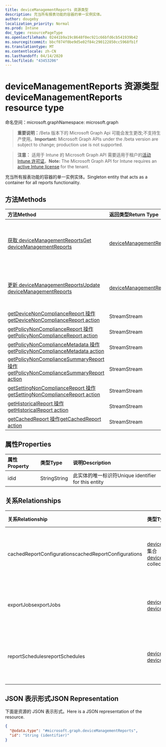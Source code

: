 ```yaml
---
title: deviceManagementReports 资源类型
description: 充当所有报表功能的容器的单一实例实体。
author: dougeby
localization_priority: Normal
ms.prod: Intune
doc_type: resourcePageType
ms.openlocfilehash: 02441b9a19c8648f0ec921c66bfd6cb541939b42
ms.sourcegitcommit: bbcf074f0be9d5e02f84c290122850cc5968fb1f
ms.translationtype: MT
ms.contentlocale: zh-CN
ms.lasthandoff: 04/14/2020
ms.locfileid: "43453206"
---
```

# <a name="devicemanagementreports-resource-type"></a><span data-ttu-id="4b02e-103">deviceManagementReports 资源类型</span><span class="sxs-lookup"><span data-stu-id="4b02e-103">deviceManagementReports resource type</span></span>

<span data-ttu-id="4b02e-104">命名空间：microsoft.graph</span><span class="sxs-lookup"><span data-stu-id="4b02e-104">Namespace: microsoft.graph</span></span>

> <span data-ttu-id="4b02e-105">**重要说明：**/Beta 版本下的 Microsoft Graph Api 可能会发生更改;不支持生产使用。</span><span class="sxs-lookup"><span data-stu-id="4b02e-105">**Important:** Microsoft Graph APIs under the /beta version are subject to change; production use is not supported.</span></span>

> <span data-ttu-id="4b02e-106">**注意：** 适用于 Intune 的 Microsoft Graph API 需要适用于租户的[活动 Intune 许可证](https://go.microsoft.com/fwlink/?linkid=839381)。</span><span class="sxs-lookup"><span data-stu-id="4b02e-106">**Note:** The Microsoft Graph API for Intune requires an [active Intune license](https://go.microsoft.com/fwlink/?linkid=839381) for the tenant.</span></span>

<span data-ttu-id="4b02e-107">充当所有报表功能的容器的单一实例实体。</span><span class="sxs-lookup"><span data-stu-id="4b02e-107">Singleton entity that acts as a container for all reports functionality.</span></span>

## <a name="methods"></a><span data-ttu-id="4b02e-108">方法</span><span class="sxs-lookup"><span data-stu-id="4b02e-108">Methods</span></span>
|<span data-ttu-id="4b02e-109">方法</span><span class="sxs-lookup"><span data-stu-id="4b02e-109">Method</span></span>|<span data-ttu-id="4b02e-110">返回类型</span><span class="sxs-lookup"><span data-stu-id="4b02e-110">Return Type</span></span>|<span data-ttu-id="4b02e-111">说明</span><span class="sxs-lookup"><span data-stu-id="4b02e-111">Description</span></span>|
|:---|:---|:---|
|[<span data-ttu-id="4b02e-112">获取 deviceManagementReports</span><span class="sxs-lookup"><span data-stu-id="4b02e-112">Get deviceManagementReports</span></span>](../api/intune-reporting-devicemanagementreports-get.md)|[<span data-ttu-id="4b02e-113">deviceManagementReports</span><span class="sxs-lookup"><span data-stu-id="4b02e-113">deviceManagementReports</span></span>](../resources/intune-reporting-devicemanagementreports.md)|<span data-ttu-id="4b02e-114">读取[deviceManagementReports](../resources/intune-reporting-devicemanagementreports.md)对象的属性和关系。</span><span class="sxs-lookup"><span data-stu-id="4b02e-114">Read properties and relationships of the [deviceManagementReports](../resources/intune-reporting-devicemanagementreports.md) object.</span></span>|
|[<span data-ttu-id="4b02e-115">更新 deviceManagementReports</span><span class="sxs-lookup"><span data-stu-id="4b02e-115">Update deviceManagementReports</span></span>](../api/intune-reporting-devicemanagementreports-update.md)|[<span data-ttu-id="4b02e-116">deviceManagementReports</span><span class="sxs-lookup"><span data-stu-id="4b02e-116">deviceManagementReports</span></span>](../resources/intune-reporting-devicemanagementreports.md)|<span data-ttu-id="4b02e-117">更新[deviceManagementReports](../resources/intune-reporting-devicemanagementreports.md)对象的属性。</span><span class="sxs-lookup"><span data-stu-id="4b02e-117">Update the properties of a [deviceManagementReports](../resources/intune-reporting-devicemanagementreports.md) object.</span></span>|
|[<span data-ttu-id="4b02e-118">getDeviceNonComplianceReport 操作</span><span class="sxs-lookup"><span data-stu-id="4b02e-118">getDeviceNonComplianceReport action</span></span>](../api/intune-reporting-devicemanagementreports-getdevicenoncompliancereport.md)|<span data-ttu-id="4b02e-119">Stream</span><span class="sxs-lookup"><span data-stu-id="4b02e-119">Stream</span></span>|<span data-ttu-id="4b02e-120">尚未记录</span><span class="sxs-lookup"><span data-stu-id="4b02e-120">Not yet documented</span></span>|
|[<span data-ttu-id="4b02e-121">getPolicyNonComplianceReport 操作</span><span class="sxs-lookup"><span data-stu-id="4b02e-121">getPolicyNonComplianceReport action</span></span>](../api/intune-reporting-devicemanagementreports-getpolicynoncompliancereport.md)|<span data-ttu-id="4b02e-122">Stream</span><span class="sxs-lookup"><span data-stu-id="4b02e-122">Stream</span></span>|<span data-ttu-id="4b02e-123">尚未记录</span><span class="sxs-lookup"><span data-stu-id="4b02e-123">Not yet documented</span></span>|
|[<span data-ttu-id="4b02e-124">getPolicyNonComplianceMetadata 操作</span><span class="sxs-lookup"><span data-stu-id="4b02e-124">getPolicyNonComplianceMetadata action</span></span>](../api/intune-reporting-devicemanagementreports-getpolicynoncompliancemetadata.md)|<span data-ttu-id="4b02e-125">Stream</span><span class="sxs-lookup"><span data-stu-id="4b02e-125">Stream</span></span>|<span data-ttu-id="4b02e-126">尚未记录</span><span class="sxs-lookup"><span data-stu-id="4b02e-126">Not yet documented</span></span>|
|[<span data-ttu-id="4b02e-127">getPolicyNonComplianceSummaryReport 操作</span><span class="sxs-lookup"><span data-stu-id="4b02e-127">getPolicyNonComplianceSummaryReport action</span></span>](../api/intune-reporting-devicemanagementreports-getpolicynoncompliancesummaryreport.md)|<span data-ttu-id="4b02e-128">Stream</span><span class="sxs-lookup"><span data-stu-id="4b02e-128">Stream</span></span>|<span data-ttu-id="4b02e-129">尚未记录</span><span class="sxs-lookup"><span data-stu-id="4b02e-129">Not yet documented</span></span>|
|[<span data-ttu-id="4b02e-130">getSettingNonComplianceReport 操作</span><span class="sxs-lookup"><span data-stu-id="4b02e-130">getSettingNonComplianceReport action</span></span>](../api/intune-reporting-devicemanagementreports-getsettingnoncompliancereport.md)|<span data-ttu-id="4b02e-131">Stream</span><span class="sxs-lookup"><span data-stu-id="4b02e-131">Stream</span></span>|<span data-ttu-id="4b02e-132">尚未记录</span><span class="sxs-lookup"><span data-stu-id="4b02e-132">Not yet documented</span></span>|
|[<span data-ttu-id="4b02e-133">getHistoricalReport 操作</span><span class="sxs-lookup"><span data-stu-id="4b02e-133">getHistoricalReport action</span></span>](../api/intune-reporting-devicemanagementreports-gethistoricalreport.md)|<span data-ttu-id="4b02e-134">Stream</span><span class="sxs-lookup"><span data-stu-id="4b02e-134">Stream</span></span>|<span data-ttu-id="4b02e-135">尚未记录</span><span class="sxs-lookup"><span data-stu-id="4b02e-135">Not yet documented</span></span>|
|[<span data-ttu-id="4b02e-136">getCachedReport 操作</span><span class="sxs-lookup"><span data-stu-id="4b02e-136">getCachedReport action</span></span>](../api/intune-reporting-devicemanagementreports-getcachedreport.md)|<span data-ttu-id="4b02e-137">Stream</span><span class="sxs-lookup"><span data-stu-id="4b02e-137">Stream</span></span>|<span data-ttu-id="4b02e-138">尚未记录</span><span class="sxs-lookup"><span data-stu-id="4b02e-138">Not yet documented</span></span>|

## <a name="properties"></a><span data-ttu-id="4b02e-139">属性</span><span class="sxs-lookup"><span data-stu-id="4b02e-139">Properties</span></span>
|<span data-ttu-id="4b02e-140">属性</span><span class="sxs-lookup"><span data-stu-id="4b02e-140">Property</span></span>|<span data-ttu-id="4b02e-141">类型</span><span class="sxs-lookup"><span data-stu-id="4b02e-141">Type</span></span>|<span data-ttu-id="4b02e-142">说明</span><span class="sxs-lookup"><span data-stu-id="4b02e-142">Description</span></span>|
|:---|:---|:---|
|<span data-ttu-id="4b02e-143">id</span><span class="sxs-lookup"><span data-stu-id="4b02e-143">id</span></span>|<span data-ttu-id="4b02e-144">String</span><span class="sxs-lookup"><span data-stu-id="4b02e-144">String</span></span>|<span data-ttu-id="4b02e-145">此实体的唯一标识符</span><span class="sxs-lookup"><span data-stu-id="4b02e-145">Unique identifier for this entity</span></span>|

## <a name="relationships"></a><span data-ttu-id="4b02e-146">关系</span><span class="sxs-lookup"><span data-stu-id="4b02e-146">Relationships</span></span>
|<span data-ttu-id="4b02e-147">关系</span><span class="sxs-lookup"><span data-stu-id="4b02e-147">Relationship</span></span>|<span data-ttu-id="4b02e-148">类型</span><span class="sxs-lookup"><span data-stu-id="4b02e-148">Type</span></span>|<span data-ttu-id="4b02e-149">说明</span><span class="sxs-lookup"><span data-stu-id="4b02e-149">Description</span></span>|
|:---|:---|:---|
|<span data-ttu-id="4b02e-150">cachedReportConfigurations</span><span class="sxs-lookup"><span data-stu-id="4b02e-150">cachedReportConfigurations</span></span>|<span data-ttu-id="4b02e-151">[deviceManagementCachedReportConfiguration](../resources/intune-reporting-devicemanagementcachedreportconfiguration.md)集合</span><span class="sxs-lookup"><span data-stu-id="4b02e-151">[deviceManagementCachedReportConfiguration](../resources/intune-reporting-devicemanagementcachedreportconfiguration.md) collection</span></span>|<span data-ttu-id="4b02e-152">表示缓存报告配置的实体</span><span class="sxs-lookup"><span data-stu-id="4b02e-152">Entity representing the configuration of a cached report</span></span>|
|<span data-ttu-id="4b02e-153">exportJobs</span><span class="sxs-lookup"><span data-stu-id="4b02e-153">exportJobs</span></span>|<span data-ttu-id="4b02e-154">[deviceManagementExportJob](../resources/intune-reporting-devicemanagementexportjob.md)集合</span><span class="sxs-lookup"><span data-stu-id="4b02e-154">[deviceManagementExportJob](../resources/intune-reporting-devicemanagementexportjob.md) collection</span></span>|<span data-ttu-id="4b02e-155">表示导出报告的作业的实体</span><span class="sxs-lookup"><span data-stu-id="4b02e-155">Entity representing a job to export a report</span></span>|
|<span data-ttu-id="4b02e-156">reportSchedules</span><span class="sxs-lookup"><span data-stu-id="4b02e-156">reportSchedules</span></span>|<span data-ttu-id="4b02e-157">[deviceManagementReportSchedule](../resources/intune-reporting-devicemanagementreportschedule.md)集合</span><span class="sxs-lookup"><span data-stu-id="4b02e-157">[deviceManagementReportSchedule](../resources/intune-reporting-devicemanagementreportschedule.md) collection</span></span>|<span data-ttu-id="4b02e-158">表示为其传递报告的计划的实体</span><span class="sxs-lookup"><span data-stu-id="4b02e-158">Entity representing a schedule for which reports are delivered</span></span>|

## <a name="json-representation"></a><span data-ttu-id="4b02e-159">JSON 表示形式</span><span class="sxs-lookup"><span data-stu-id="4b02e-159">JSON Representation</span></span>
<span data-ttu-id="4b02e-160">下面是资源的 JSON 表示形式。</span><span class="sxs-lookup"><span data-stu-id="4b02e-160">Here is a JSON representation of the resource.</span></span>
<!-- {
  "blockType": "resource",
  "keyProperty": "id",
  "@odata.type": "microsoft.graph.deviceManagementReports"
}
-->
``` json
{
  "@odata.type": "#microsoft.graph.deviceManagementReports",
  "id": "String (identifier)"
}
```



